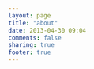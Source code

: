 ```yaml
---
layout: page
title: "about"
date: 2013-04-30 09:04
comments: false
sharing: true
footer: true
---
```


